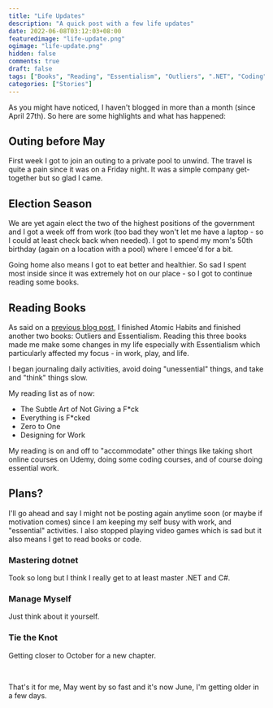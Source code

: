 ```yaml
---
title: "Life Updates"
description: "A quick post with a few life updates"
date: 2022-06-08T03:12:03+08:00
featuredimage: "life-update.png"
ogimage: "life-update.png"
hidden: false
comments: true
draft: false
tags: ["Books", "Reading", "Essentialism", "Outliers", ".NET", "Coding"]
categories: ["Stories"]
---
```


As you might have noticed, I haven't blogged in more than a month (since April 27th). So here are some highlights and what has happened:

## Outing before May

First week I got to join an outing to a private pool to unwind. The travel is quite a pain since it was on a Friday night. It was a simple company get-together but so glad I came.

## Election Season

We are yet again elect the two of the highest positions of the government and I got a week off from work (too bad they won't let me have a laptop - so I could at least check back when needed). I got to spend my mom's 50th birthday (again on a location with a pool) where I emcee'd for a bit.

Going home also means I got to eat better and healthier. So sad I spent most inside since it was extremely hot on our place - so I got to continue reading some books.

## Reading Books

As said on a [previous blog post](/new-in-2022/), I finished Atomic Habits and finished another two books: Outliers and Essentialism. Reading this three books made me make some changes in my life especially with Essentialism which particularly affected my focus - in work, play, and life.

I began journaling daily activities, avoid doing "unessential" things, and take and "think" things slow.

My reading list as of now:

- The Subtle Art of Not Giving a F\*ck
- Everything is F\*cked
- Zero to One
- Designing for Work

My reading is on and off to "accommodate" other things like taking short online courses on Udemy, doing some coding courses, and of course doing essential work.

## Plans?

I'll go ahead and say I might not be posting again anytime soon (or maybe if motivation comes) since I am keeping my self busy with work, and "essential" activities. I also stopped playing video games which is sad but it also means I get to read books or code.

### Mastering dotnet

Took so long but I think I really get to at least master .NET and C#.

### Manage Myself

Just think about it yourself.

### Tie the Knot

Getting closer to October for a new chapter.

<br>

That's it for me, May went by so fast and it's now June, I'm getting older in a few days.
